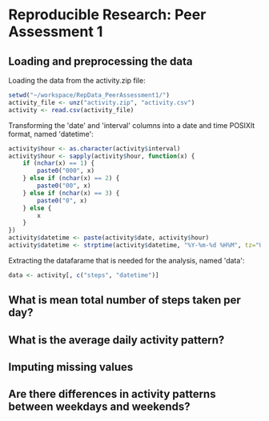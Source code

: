 Reproducible Research: Peer Assessment 1
========================================

## Loading and preprocessing the data
Loading the data from the activity.zip file:

```r
setwd("~/workspace/RepData_PeerAssessment1/")
activity_file <- unz("activity.zip", "activity.csv")
activity <- read.csv(activity_file)
```
Transforming the 'date' and 'interval' columns into a date and time POSIXlt format, named 'datetime':

```r
activity$hour <- as.character(activity$interval)
activity$hour <- sapply(activity$hour, function(x) {
    if (nchar(x) == 1) {
        paste0("000", x)
    } else if (nchar(x) == 2) {
        paste0("00", x)
    } else if (nchar(x) == 3) {
        paste0("0", x)
    } else {
        x
    }
})
activity$datetime <- paste(activity$date, activity$hour)
activity$datetime <- strptime(activity$datetime, "%Y-%m-%d %H%M", tz="UTC")
```
Extracting the datafarame that is needed for the analysis, named 'data':

```r
data <- activity[, c("steps", "datetime")]
```

## What is mean total number of steps taken per day?



## What is the average daily activity pattern?



## Imputing missing values



## Are there differences in activity patterns between weekdays and weekends?
